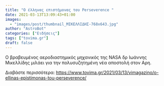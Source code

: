 ```yaml
---
title: "Ο έλληνας επιστήμονας του Perseverence "
date: 2021-03-13T13:09:43+01:00
images:
  - "images/post/thumbnail_ΜΙΚΕΛΛΙΔΗΣ-768x643.jpg"
author: "AstroBot"
categories: ["Ειδήσεις"]
tags: ["tovima.gr"]
draft: false
---
```


Ο βραβευμένος αεροδιαστημικός μηχανικός της NASA δρ Ιωάννης Μικελλίδης μιλάει για την πολυσυζητημένη νέα αποστολή στον Αρη.

Διαβάστε περισσότερα: https://www.tovima.gr/2021/03/13/vimagazino/o-ellinas-epistimonas-tou-perseverence/
